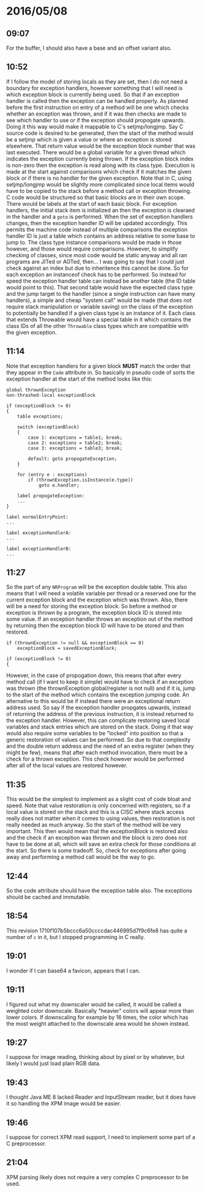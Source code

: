 # 2016/05/08

## 09:07

For the buffer, I should also have a base and an offset variant also.

## 10:52

If I follow the model of storing locals as they are set, then I do not need a
boundary for exception handlers, however something that I will need is which
exception block is currently being used. So that if an exception handler is
called then the exception can be handled properly. As planned before the
first instruction on entry of a method will be one which checks whether an
exception was thrown, and if it was then checks are made to see which handler
to use or if the exception should propogate upwards. Doing it this way would
make it mappable to C's setjmp/longjmp. Say C source code is desired to be
generated, then the start of the method would be a setjmp which is given a
value or where an exception is stored elsewhere. That return value would be the
exception block number that was last executed. There would be a global
variable for a given thread which indicates the exception currently being
thrown. If the exception block index is non-zero then the exception is read
along with its class type. Execution is made at the start against comparisons
which check if it matches the given block or if there is no handler for the
given exception. Note that in C, using setjmp/longjmp would be slightly more
complicated since local items would have to be copied to the stack before a
method call or exception throwing. C code would be structured so that basic
blocks are in their own scope. There would be labels at the start of each
basic block. For exception handlers, the initial stack item is initialized an
then the exception is clearaed in the handler and a `goto` is performed. When
the set of exception handlers changes, then the exception handler ID will be
updated accordingly. This permits the machine code instead of multiple
comparisons the exception handler ID is just a table which contains an address
relative to some base to jump to. The class type instance comparisons would be
made in those however, and those would require comparisons. However, to
simplify checking of classes, since most code would be static anyway and all
ran programs are JITed or AOTed, then... I was going to say that I could just
check against an index but due to inheritence this cannot be done. So for each
exception an instanceof check has to be performed. So instead for speed the
exception handler table can instead be another table (the ID table would
point to this). That second table would have the expected class type and the
jump target to the handler (since a single instruction can have many handlers),
a simple and cheap "system call" would be made (that does not require stack
manipulation or variable saving) on the class of the exception to potentially
be handled if a given class type is an instance of it. Each class that extends
Throwable would have a special table in it which contains the class IDs of all
the other `Throwable` class types which are compatible with the given
exception.

## 11:14

Note that exception handlers for a given block **MUST** match the order that
they appear in the `Code` attribute in. So basically in pseudo code of sorts
the exception handler at the start of the method looks like this:

	global thrownException
	non-thrashed-local exceptionBlock
	
	if (exceptionBlock != 0)
	{
		table exceptions;
		
		switch (exceptionBlock)
		{
			case 1: exceptions = table1; break;
			case 2: exceptions = table2; break;
			case 3: exceptions = table3; break;
				
			default: goto propogateException; 
		}
		
		for (entry e : exceptions)
			if (thrownException.isInstance(e.type))
				goto e.handler;
		
		label propogateException:
		...
	}
	
	label normalEntryPoint:
	...
	
	label exceptionHandlerA:
	...
	
	label exceptionHandlerB:
	...

## 11:27

So the part of any `NRProgram` will be the exception double table. This also
means that I will need a volatile variable per thread or a reserved one for
the current exception block and the exception which was thrown. Also, there
will be a need for storing the exception block. So before a method or exception
is thrown by a program, the exception block ID is stored into some value. If
an exception handler throws an exception out of the method by returning then
the exception block ID will have to be stored and then restored.

	if (thrownException != null && exceptionBlock == 0)
		exceptionBlock = savedExceptionBlock;
		
	if (exceptionBlock != 0)
	{

However, in the case of propogation down, this means that after every method
call (if I want to keep it simple) would have to check if an exception was
thrown (the thrownException global/register is not null) and if it is, jump
to the start of the method which contains the exception jumping code. An
alternative to this would be if instead there were an exceptional return
address used. So say if the exception handler propgates upwards, instead of
returning the address of the previous instruction, it is instead returned to
the exception handler. However, this can complicate restoring saved local
variables and stack entries which are stored on the stack. Doing it that way
would also require some variables to be "locked" into position so that a
generic restoration of values can be performed. So due to that complexity and
the double return address and the need of an extra register (when they might
be few), means that after each method invocation, there must be a check for
a thrown exception. This check however would be performed after all of the
local values are restored however.

## 11:35

This would be the simplest to implement as a slight cost of code bloat and
speed. Note that value restoration is only concerned with registers, so if a
local value is stored on the stack and this is a CISC where stack access really
does not matter when it comes to using values, then restoration is not really
needed as much anyway. So the start of the method will be very important. This
then would mean that the exceptionBlock is restored also and the check if an
exception was thrown and the block is zero does not have to be done at all,
which will save an extra check for those conditions at the start. So there is
some tradeoff. So, check for exceptions after going away and performing a
method call would be the way to go.

## 12:44

So the code attribute should have the exception table also. The exceptions
should be cached and immutable.

## 18:54

This revision 1710f107b5bccc6a50ccccdac446995d7f9c6fe8 has quite a number of
`c` in it, but I stopped programming in C really.

## 19:01

I wonder if I can base64 a favicon, appears that I can.

## 19:11

I figured out what my downscaler would be called, it would be called a weighted
color downscale. Basically "heavier" colors will appear more than lower colors.
If downscaling for example by 16 times, the color which has the most weight
attached to the downscale area would be shown instead.

## 19:27

I suppose for image reading, thinking about by pixel or by whatever, but likely
I would just load plain RGB data.

## 19:43

I thought Java ME 8 lacked Reader and InputStream reader, but it does have it
so handling the XPM image would be easier.

## 19:46

I suppose for correct XPM read support, I need to implement some part of a
C preprocessor.

## 21:04

XPM parsing likely does not require a very complex C preprocessor to be used.


